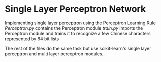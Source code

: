 # Single Layer Perceptron Network
Implementing single layer perceptron using the Perceptron Learning Rule
_Perceptron.py_ contains the Perceptron module
_train.py_ imports the Perceptron module and trains it to recognize a few Chinese characters represented by 64 bit lists

The rest of the files do the same task but use scikit-learn's single layer perceptron and multi layer perceptron modules.

